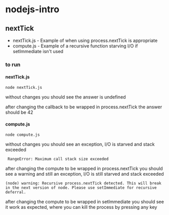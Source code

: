 # nodejs-intro

## nextTick

  * nextTick.js - Example of when using process.nextTick is appropriate
  * compute.js - Example of a recursive function starving I/O if setImmediate isn't used

### to run

#### nextTick.js

  ```node nextTick.js```

  without changes you should see the answer is undefined

  after changing the callback to be wrapped in process.nextTick the answer should be 42

#### compute.js

  ```node compute.js```

  without changes you should see an exception, I/O is starved and stack exceeded

  ``` RangeError: Maximum call stack size exceeded```


  after changing the compute to be wrapped in process.nextTick you should see a warning and still an exception,
  I/O is still starved and stack exceeded

  ```(node) warning: Recursive process.nextTick detected. This will break in the next version of node. Please use setImmediate for recursive deferral.```


  after changing the compute to be wrapped in setImmediate you should see it work as expected, where you can kill the process by pressing any key